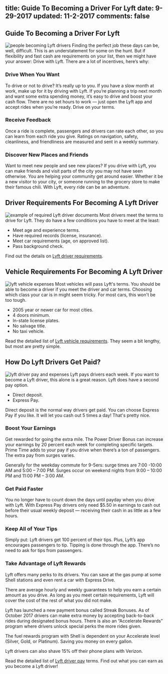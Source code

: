 title: Guide To Becoming a Driver For Lyft
date: 9-29-2017
updated: 11-2-2017
comments: false
---

## Guide To Becoming a Driver For Lyft
![people becoming Lyft drivers](/img/become-a-lyft-driver.png)
Finding the perfect job these days can be, well, difficult. This is an understatement for some on the hunt. But if flexibility and fast cash are requirements on your list, then we might have your answer: Drive with Lyft. There are a lot of incentives, here’s why:

### Drive When You Want
To drive or not to drive? It’s really up to you. If you have a slow month at work, make up for it by driving with Lyft. If you’re planning a trip next month and want some extra spending money, it’s easy to drive and boost your cash flow. There are no set hours to work — just open the Lyft app and accept rides when you’re ready. Drive on your terms.

### Receive Feedback
Once a ride is complete, passengers and drivers can rate each other, so you can learn from each ride you give. Ratings on navigation, safety, cleanliness, and friendliness are measured and sent in a weekly summary.

### Discover New Places and Friends
Want to meet new people and see new places? If you drive with Lyft, you can make friends and visit parts of the city you may not have seen otherwise. You are helping your community get around easier. Whether it be a new visitor to your city, or someone running to the grocery store to make their famous chili. With Lyft, every ride can be an adventure.

## Driver Requirements For Becoming A Lyft Driver
![example of required Lyft driver documents](/img/lyft-driver-license.png)
Most drivers meet the terms to drive for Lyft. They do have a few conditions you have to meet at the least:

* Meet age and experience terms.
* Have required records (license, insurance).
* Meet car requirements (age, on approved list).
* Pass background check.

Find out the details on [Lyft driver requirements](/lyft/driver-requirements/).

## Vehicle Requirements For Becoming A Lyft Driver
![lyft vehicle expenses](/img/vehicle-maintenance-expenses.png)
Most vehicles will pass Lyft's terms. You should be able to become a driver if you meet the driver and car terms. Choosing which class your car is in might seem tricky. For most cars, this won't be too tough.

* 2005 year or newer car for most cities.
* 4 doors minimum.
* In-state license plates.
* No salvage title.
* No taxi vehicle.

Read the detailed list of [Lyft vehicle requirements](/lyft/vehicle-requirements/). They seem a bit lengthy, but most are pretty simple.

## How Do Lyft Drivers Get Paid?
![lyft driver pay and expenses](/img/lyft-driver-pay-expenses.png)
Lyft pays drivers each week. If you want to become a Lyft driver, this alone is a great reason. Lyft does have a second pay option.

* Direct deposit.
* Express Pay.

Direct deposit is the normal way drivers get paid. You can choose Express Pay if you like. It will let you cash out 5 times a day! That's pretty nice.

### Boost Your Earnings
Get rewarded for going the extra mile. The Power Driver Bonus can increase your earnings by 20 percent each week for completing specific targets. Prime Time adds to your pay if you drive when there’s a ton of passengers. The extra pay from surges varies. 

Generally for the weekday commute for 9-5ers: surge times are 7:00 -10:00 AM and 5:00 – 7:00 PM. Surges occur on weekend nights from 9:00 – 10:00 PM and 11:00 PM – 3:00 AM.

### Get Paid Faster
You no longer have to count down the days until payday when you drive with Lyft. With Express Pay drivers only need $5.50 in earnings to cash out before their usual weekly deposit — receiving their cash in as little as a few hours.

### Keep All of Your Tips
Simply put: Lyft drivers get 100 percent of their tips. Plus, Lyft’s app encourages passengers to tip. Tipping is done through the app. There’s no need to ask for tips from passengers.

### Take Advantage of Lyft Rewards
Lyft offers many perks to its drivers. You can save at the gas pump at some Shell stations and even rent a car with Express Drive.

There are average hourly and weekly guarantees to help you earn a certain amount as you drive. As long as you meet certain requirements, Lyft will cover the cost of the rest of what you did not make.

Lyft has launched a new payment bonus called Streak Bonuses. As of October 2017 drivers can make extra money by accepting back-to-back rides during designated bonus hours. There is also an “Accelerate Rewards” program where drivers unlock special perks the more rides given.

The fuel rewards program with Shell is dependent on your Accelerate level (Silver, Gold, or Platinum). Saving you money on every gallon.

Lyft drivers can also shave 15% off their phone plans with Verizon.

Read the detailed list of [Lyft driver pay](/lyft/driver-pay/) terms. Find out what you can earn as you become a Lyft driver!